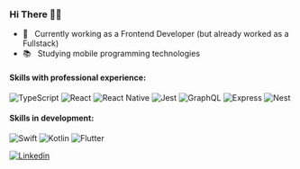 <h3> Hi There 👋🏼</h3>

- 💼 &nbsp; Currently working as a Frontend Developer (but already worked as a Fullstack)
- 📚 &nbsp; Studying mobile programming technologies


<h4>Skills with professional experience:</h4>

  ![TypeScript](https://img.shields.io/badge/-TypeScript-333333?style=flat&logo=TypeScript)
  ![React](https://img.shields.io/badge/-React-333333?style=flat&logo=react)
  ![React Native](https://img.shields.io/badge/-React%20Native-333333?style=flat&logo=react)
  ![Jest](https://img.shields.io/badge/-Jest-333333?style=flat&logo=jest)
  ![GraphQL](https://img.shields.io/badge/-GraphQL-333333?style=flat&logo=GraphQL)
  ![Express](https://img.shields.io/badge/-Express-333333?style=flat&logo=Express)
  ![Nest](https://img.shields.io/badge/-Nest-333333?style=flat&logo=NestJs)

<h4>Skills in development:</h4>
  
  ![Swift](https://img.shields.io/badge/-Swift-333333?style=flat&logo=Swift)
  ![Kotlin](https://img.shields.io/badge/-Kotlin-333333?style=flat&logo=Kotlin)
  ![Flutter](https://img.shields.io/badge/-Flutter-333333?style=flat&logo=Flutter)
  

<!-- <a href="https://github.com/alessandrapaulaf">
  <img height="180em" src="https://github-readme-stats.vercel.app/api?username=alessandrapaulaf&theme=dracula&show_icons=true" />
</a> -->


[![Linkedin](https://img.shields.io/badge/-LINKEDIN-blue?style=flat-square&logo=Linkedin&logoColor=white&link=https://www.linkedin.com/in/alessandra-de-paula1998/)](https://www.linkedin.com/in/alessandra-de-paula1998/)
